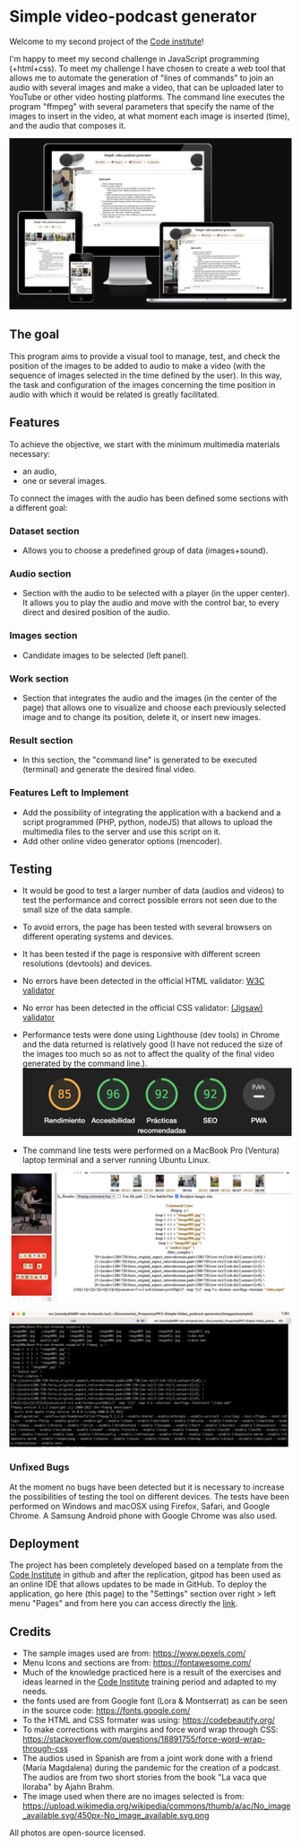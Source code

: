 # Simple video-podcast generator

Welcome to my second project of the [Code institute](https://codeinstitute.net)!

I'm happy to meet my second challenge in JavaScript programming (+html+css). To meet my challenge I have chosen to create a web tool that allows me to automate the generation of "lines of commands" to join an audio with several images and make a video, that can be uploaded later to YouTube or other video hosting platforms. The command line executes the program "ffmpeg" with several parameters that specify the name of the images to insert in the video, at what moment each image is inserted (time), and the audio that composes it.


![Gallery Example](https://github.com/patchamama/PP2-Simple-Video_podcast-generator/blob/main/doc/PP2-screenshot.png)

## The goal

This program aims to provide a visual tool to manage, test, and check the position of the images to be added to audio to make a video (with the sequence of images selected in the time defined by the user). In this way, the task and configuration of the images concerning the time position in audio with which it would be related is greatly facilitated.

## Features

To achieve the objective, we start with the minimum multimedia materials necessary:
- an audio,
- one or several images.

To connect the images with the audio has been defined some sections with a different goal:

### Dataset section
  - Allows you to choose a predefined group of data (images+sound).

### Audio section
  - Section with the audio to be selected with a player (in the upper center). It allows you to play the audio and move with the control bar, to every direct and desired position of the audio.

### Images section
  - Candidate images to be selected (left panel). 

### Work section
  - Section that integrates the audio and the images (in the center of the page) that allows one to visualize and choose each previously selected image and to change its position, delete it, or insert new images.

### Result section
  - In this section, the "command line" is generated to be executed (terminal) and generate the desired final video.

### Features Left to Implement

  - Add the possibility of integrating the application with a backend and a script programmed (PHP, python, nodeJS) that allows to upload the multimedia files to the server and use this script on it. 
  - Add other online video generator options (mencoder).

## Testing 

  - It would be good to test a larger number of data (audios and videos) to test the performance and correct possible errors not seen due to the small size of the data sample.
  - To avoid errors, the page has been tested with several browsers on different operating systems and devices.
  - It has been tested if the page is responsive with different screen resolutions (devtools) and devices.
  - No errors have been detected in the official HTML validator: [W3C validator](https://validator.w3.org/nu/?doc=https://patchamama.github.io/PP2-Simple-Video_podcast-generator/)
  - No error has been detected in the official CSS validator: [(Jigsaw) validator](https://jigsaw.w3.org/css-validator/validator?uri=https%3A%2F%2Fpatchamama.github.io%2FPP2-Simple-Video_podcast-generator%2F&profile=css3svg&usermedium=all&warning=1&vextwarning=&lang=es)
  - Performance tests were done using Lighthouse (dev tools) in Chrome and the data returned is relatively good (I have not reduced the size of the images too much so as not to affect the quality of the final video generated by the command line.).
  ![results](https://github.com/patchamama/PP2-Simple-Video_podcast-generator/blob/main/doc/performance.png)

  - The command line tests were performed on a MacBook Pro (Ventura) laptop terminal and a server running Ubuntu Linux. 

![results](https://github.com/patchamama/PP2-Simple-Video_podcast-generator/blob/main/doc/preview-command-line.png)

![results](https://github.com/patchamama/PP2-Simple-Video_podcast-generator/blob/main/doc/command-line-example.png)

### Unfixed Bugs

At the moment no bugs have been detected but it is necessary to increase the possibilities of testing the tool on different devices. The tests have been performed on Windows and macOSX using Firefox, Safari, and Google Chrome. A Samsung Android phone with Google Chrome was also used.

## Deployment

The project has been completely developed based on a template from the [Code Institute](https://github.com/Code-Institute-Org/gitpod-full-template) in github and after the replication, gitpod has been used as an online IDE that allows updates to be made in GitHub. To deploy the application, go here (this page) to the "Settings" section over right > left menu "Pages" and from here you can access directly the [link](https://patchamama.github.io/Simple-Video_podcast-generator).

## Credits 

- The sample images used are from: https://www.pexels.com/
- Menu Icons and sections are from: https://fontawesome.com/
- Much of the knowledge practiced here is a result of the exercises and ideas learned in the [Code Institute](https://codeinstitute.net) training period and adapted to my needs. 
- the fonts used are from Google font (Lora & Montserrat) as can be seen in the source code: https://fonts.google.com/
- To the HTML and CSS formater was using: https://codebeautify.org/
- To make corrections with margins and force word wrap through CSS:  https://stackoverflow.com/questions/18891755/force-word-wrap-through-css
- The audios used in Spanish are from a joint work done with a friend (María Magdalena) during the pandemic for the creation of a podcast. The audios are from two short stories from the book "La vaca que lloraba" by Ajahn Brahm.
- The image used when there are no images selected is from: https://upload.wikimedia.org/wikipedia/commons/thumb/a/ac/No_image_available.svg/450px-No_image_available.svg.png

All photos are open-source licensed.
